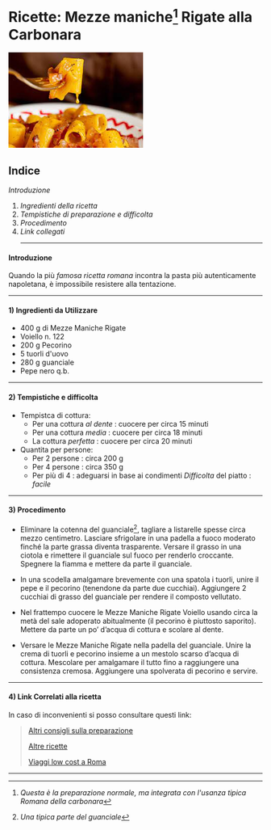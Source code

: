 # Ricette: Mezze maniche[^1] Rigate alla Carbonara
![mezze maniche](mezzemaniche.jpg)

## **Indice**
*Introduzione*
1. *Ingredienti della ricetta*
2. *Tempistiche di preparazione e difficolta*
3. *Procedimento*
4. *Link collegati*
   ***

#### Introduzione
Quando la più _famosa ricetta romana_ incontra la
pasta più autenticamente napoletana, è impossibile
resistere alla tentazione.
***

#### 1) Ingredienti da Utilizzare
- 400 g di Mezze Maniche Rigate
- Voiello n. 122
- 200 g Pecorino
- 5 tuorli d'uovo
- 280 g guanciale
- Pepe nero q.b.
***

#### 2) Tempistiche e difficolta
- Tempistca di cottura:
  * Per una cottura *al dente* : cuocere per circa 15 minuti
  * Per una cottura *media* : cuocere per circa 18 minuti
  * La cottura *perfetta* : cuocere per circa 20 minuti
- Quantita per persone:
  * Per 2 persone : circa 200 g
  * Per 4 persone : circa 350 g
  * Per più di 4 : adeguarsi in base ai condimenti
_Difficolta_ del piatto : *facile*
***

#### 3) Procedimento
- Eliminare la cotenna del guanciale[^2], tagliare a
listarelle spesse circa mezzo centimetro. Lasciare
sfrigolare in una padella a fuoco moderato finché la
parte grassa diventa trasparente. Versare il grasso
in una ciotola e rimettere il guanciale sul fuoco per
renderlo croccante. Spegnere la fiamma e mettere
da parte il guanciale.

- In una scodella amalgamare brevemente con una
spatola i tuorli, unire il pepe e il pecorino
(tenendone da parte due cucchiai). Aggiungere 2
cucchiai di grasso del guanciale per rendere il
composto vellutato.

- Nel frattempo cuocere le Mezze Maniche Rigate
Voiello usando circa la metà del sale adoperato
abitualmente (il pecorino è piuttosto saporito).
Mettere da parte un po’ d’acqua di cottura e scolare
al dente.

- Versare le Mezze Maniche Rigate nella padella del
guanciale. Unire la crema di tuorli e pecorino
insieme a un mestolo scarso d’acqua di cottura.
Mescolare per amalgamare il tutto fino a
raggiungere una consistenza cremosa. Aggiungere
una spolverata di pecorino e servire.
***

#### 4) Link Correlati alla ricetta
In caso di inconvenienti si posso consultare questi link:

>[Altri consigli sulla preparazione](https://it.wikipedia.org/wiki/Pasta_alla_carbonara)
>
>[Altre ricette](https://www.voiello.it/ricette/)
>
>[Viaggi low cost a Roma](https://www.ryanair.com/flights/it/it/voli-a-roma)
***

[^1]: _Questa è la preparazione normale, ma integrata con l'usanza tipica Romana della carbonara_
[^2]: _Una tipica parte del guanciale_
